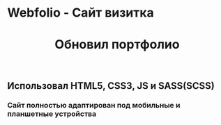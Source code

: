 # Webfolio - Сайт визитка
<h1 align="center"> Обновил портфолио </h1> <br>
<h2> Использовал  <b>HTML5</b>, <b>CSS3</b>, <b>JS</b> и <b>SASS(SCSS)</b> <br>
<h3> Сайт полностью адаптирован под мобильные и планшетные устройства </h3>

